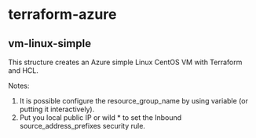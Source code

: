 # terraform-azure
## **vm-linux-simple**

This structure creates an Azure simple Linux CentOS VM with Terraform and HCL.

Notes:

1. It is possible configure the resource_group_name by using variable (or putting it interactively).
2. Put you local public IP or wild * to set the Inbound source_address_prefixes security rule.
